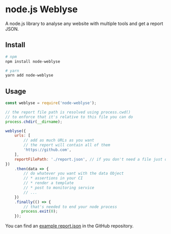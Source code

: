 # node.js Weblyse

A node.js library to analyse any website with multiple tools and get a report JSON.

## Install

```bash
# npm
npm install node-weblyse

# yarn
yarn add node-weblyse
```

## Usage

```js
const weblyse = require('node-weblyse');

// the report file path is resolved using process.cwd()
// to enforce that it's relative to this file you can do
process.chdir(__dirname);

weblyse({
    urls: [
        // add as much URLs as you want
        // the report will contain all of them
        'https://github.com',
    ],
    reportFilePath: './report.json', // if you don't need a file just omit this key
})
    .then(data => {
        // do whatever you want with the data Object
        // * assertions in your CI
        // * render a template
        // * post to monitoring service
        // ...
    })
    .finally(() => {
        // that's needed to end your node process
       process.exit(0);
    });
```

You can find an [example report.json](https://github.com/Gummibeer/node-weblyse/blob/master/example/report.json) in the GitHub repository.
